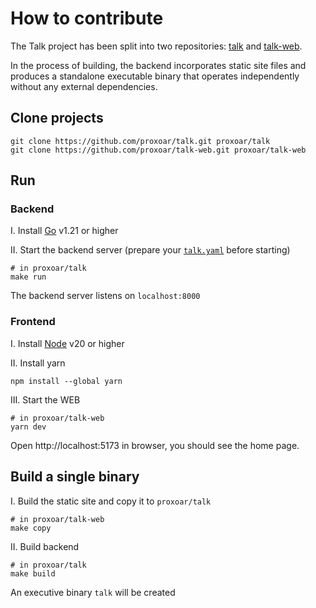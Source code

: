 # How to contribute

The Talk project has been split into two repositories: [talk](https://github.com/proxoar/talk.git)
and [talk-web](https://github.com/proxoar/talk-web.git).

In the process of building, the backend incorporates static site files and produces a standalone executable binary that
operates independently without any external dependencies.

## Clone projects

```shell
git clone https://github.com/proxoar/talk.git proxoar/talk
git clone https://github.com/proxoar/talk-web.git proxoar/talk-web
```

## Run

### Backend

I. Install [Go](https://go.dev/dl/) v1.21 or higher

II. Start the backend server
(prepare your [`talk.yaml`](README.md/#how-to-use) before starting)
```shell
# in proxoar/talk
make run
```

The backend server listens on `localhost:8000`

### Frontend

I. Install [Node](https://nodejs.org/en/download/current) v20 or higher

II. Install yarn

```shell
npm install --global yarn
```

III. Start the WEB

```shell
# in proxoar/talk-web
yarn dev
```

Open http://localhost:5173 in browser, you should see the home page.

## Build a single binary

I. Build the static site and copy it to `proxoar/talk`

```shell
# in proxoar/talk-web
make copy
```

II. Build backend

```shell
# in proxoar/talk
make build
``` 

An executive binary `talk` will be created
